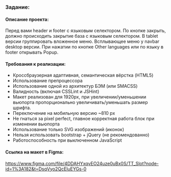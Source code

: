 ### Задание:

#### Описание проекта:
Перед вами header и footer с языковым селектором. По кнопке закрыть, должно происходить закрытие база с языковым селектором. В tablet версии группировать вложенное меню. Всплывающее меню у navbar desktop версии. При нажатии по кнопке Other languages или по языку в footer открывать Popup.

#### Требования к реализации:
* Кроссбраузерная адаптивная, семантическая вёрстка (HTML5)
* Использование препроцессора
* Использование одной из архитектур БЭМ (или SMACSS)
* Валидность (включая CSSLint и JSHint)
* Макет реализован для 1920px, при увеличении/уменьшении вьюпорта пропорционально увеличивать/уменьшать размер шрифта.
* Переключение на мобильную версию ~810 px
* Не гнаться за pixel perfect, главное корректная работа блок при изменении вьюпорта
* Использование только SVG изображений (иконок)
* Нельзя использовать bootstrap + jQuery (не рекомендованно)
* Работоспособность при выключенном JavaScript

#### Ссылка на макет в Figma:
https://www.figma.com/file/4DDAHYxqvEO24uze0uBx0S/TT_Slot?node-id=1%3A182&t=DsqVyo2QcEluEYGs-0
